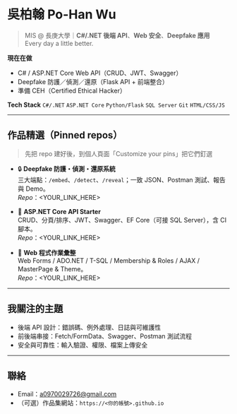 # 吳柏翰 Po-Han Wu

> MIS @ 長庚大學｜**C#/.NET 後端 API**、**Web 安全**、**Deepfake 應用**  
> Every day a little better.

**現在在做**
- C# / ASP.NET Core Web API（CRUD、JWT、Swagger）
- Deepfake 防護／偵測／還原（Flask API + 前端整合）
- 準備 CEH（Certified Ethical Hacker）

**Tech Stack**
`C#/.NET` `ASP.NET Core` `Python/Flask` `SQL Server` `Git` `HTML/CSS/JS`  

---

## 作品精選（Pinned repos）
> 先把 repo 建好後，到個人頁面「Customize your pins」把它們釘選

- 🔒 **Deepfake 防護・偵測・還原系統**  
  三大端點：`/embed`、`/detect`、`/reveal`；一致 JSON、Postman 測試、報告與 Demo。  
  _Repo_：<YOUR_LINK_HERE>

- 🧰 **ASP.NET Core API Starter**  
  CRUD、分頁/排序、JWT、Swagger、EF Core（可接 SQL Server），含 CI 腳本。  
  _Repo_：<YOUR_LINK_HERE>

- 🧩 **Web 程式作業彙整**  
  Web Forms / ADO.NET / T-SQL / Membership & Roles / AJAX / MasterPage & Theme。  
  _Repo_：<YOUR_LINK_HERE>

---

## 我關注的主題
- 後端 API 設計：錯誤碼、例外處理、日誌與可維護性
- 前後端串接：Fetch/FormData、Swagger、Postman 測試流程
- 安全與可靠性：輸入驗證、權限、檔案上傳安全

---

## 聯絡
- Email：a0970029726@gmail.com
- （可選）作品集網站：`https://<你的帳號>.github.io`  


<!--
**tony921023/tony921023** is a ✨ _special_ ✨ repository because its `README.md` (this file) appears on your GitHub profile.

Here are some ideas to get you started:

- 🔭 I’m currently working on ...
- 🌱 I’m currently learning ...
- 👯 I’m looking to collaborate on ...
- 🤔 I’m looking for help with ...
- 💬 Ask me about ...
- 📫 How to reach me: ...
- 😄 Pronouns: ...
- ⚡ Fun fact: ...
-->
